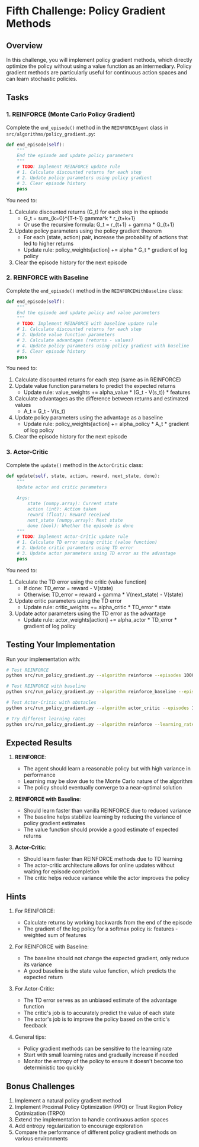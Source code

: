 # Fifth Challenge: Policy Gradient Methods

## Overview

In this challenge, you will implement policy gradient methods, which directly optimize the policy without using a value function as an intermediary. Policy gradient methods are particularly useful for continuous action spaces and can learn stochastic policies.

## Tasks

### 1. REINFORCE (Monte Carlo Policy Gradient)

Complete the `end_episode()` method in the `REINFORCEAgent` class in `src/algorithms/policy_gradient.py`:

```python
def end_episode(self):
    """
    End the episode and update policy parameters
    """
    # TODO: Implement REINFORCE update rule
    # 1. Calculate discounted returns for each step
    # 2. Update policy parameters using policy gradient
    # 3. Clear episode history
    pass
```

You need to:
1. Calculate discounted returns (G_t) for each step in the episode
   - G_t = sum_{k=0}^{T-t-1} gamma^k * r_{t+k+1}
   - Or use the recursive formula: G_t = r_{t+1} + gamma * G_{t+1}
2. Update policy parameters using the policy gradient theorem
   - For each (state, action) pair, increase the probability of actions that led to higher returns
   - Update rule: policy_weights[action] += alpha * G_t * gradient of log policy
3. Clear the episode history for the next episode

### 2. REINFORCE with Baseline

Complete the `end_episode()` method in the `REINFORCEWithBaseline` class:

```python
def end_episode(self):
    """
    End the episode and update policy and value parameters
    """
    # TODO: Implement REINFORCE with baseline update rule
    # 1. Calculate discounted returns for each step
    # 2. Update value function parameters
    # 3. Calculate advantages (returns - values)
    # 4. Update policy parameters using policy gradient with baseline
    # 5. Clear episode history
    pass
```

You need to:
1. Calculate discounted returns for each step (same as in REINFORCE)
2. Update value function parameters to predict the expected returns
   - Update rule: value_weights += alpha_value * (G_t - V(s_t)) * features
3. Calculate advantages as the difference between returns and estimated values
   - A_t = G_t - V(s_t)
4. Update policy parameters using the advantage as a baseline
   - Update rule: policy_weights[action] += alpha_policy * A_t * gradient of log policy
5. Clear the episode history for the next episode

### 3. Actor-Critic

Complete the `update()` method in the `ActorCritic` class:

```python
def update(self, state, action, reward, next_state, done):
    """
    Update actor and critic parameters
    
    Args:
        state (numpy.array): Current state
        action (int): Action taken
        reward (float): Reward received
        next_state (numpy.array): Next state
        done (bool): Whether the episode is done
    """
    # TODO: Implement Actor-Critic update rule
    # 1. Calculate TD error using critic (value function)
    # 2. Update critic parameters using TD error
    # 3. Update actor parameters using TD error as the advantage
    pass
```

You need to:
1. Calculate the TD error using the critic (value function)
   - If done: TD_error = reward - V(state)
   - Otherwise: TD_error = reward + gamma * V(next_state) - V(state)
2. Update critic parameters using the TD error
   - Update rule: critic_weights += alpha_critic * TD_error * state
3. Update actor parameters using the TD error as the advantage
   - Update rule: actor_weights[action] += alpha_actor * TD_error * gradient of log policy

## Testing Your Implementation

Run your implementation with:

```bash
# Test REINFORCE
python src/run_policy_gradient.py --algorithm reinforce --episodes 1000

# Test REINFORCE with baseline
python src/run_policy_gradient.py --algorithm reinforce_baseline --episodes 1000

# Test Actor-Critic with obstacles
python src/run_policy_gradient.py --algorithm actor_critic --episodes 1000 --obstacles

# Try different learning rates
python src/run_policy_gradient.py --algorithm reinforce --learning_rate 0.005
```

## Expected Results

1. **REINFORCE**:
   - The agent should learn a reasonable policy but with high variance in performance
   - Learning may be slow due to the Monte Carlo nature of the algorithm
   - The policy should eventually converge to a near-optimal solution

2. **REINFORCE with Baseline**:
   - Should learn faster than vanilla REINFORCE due to reduced variance
   - The baseline helps stabilize learning by reducing the variance of policy gradient estimates
   - The value function should provide a good estimate of expected returns

3. **Actor-Critic**:
   - Should learn faster than REINFORCE methods due to TD learning
   - The actor-critic architecture allows for online updates without waiting for episode completion
   - The critic helps reduce variance while the actor improves the policy

## Hints

1. For REINFORCE:
   - Calculate returns by working backwards from the end of the episode
   - The gradient of the log policy for a softmax policy is: features - weighted sum of features

2. For REINFORCE with Baseline:
   - The baseline should not change the expected gradient, only reduce its variance
   - A good baseline is the state value function, which predicts the expected return

3. For Actor-Critic:
   - The TD error serves as an unbiased estimate of the advantage function
   - The critic's job is to accurately predict the value of each state
   - The actor's job is to improve the policy based on the critic's feedback

4. General tips:
   - Policy gradient methods can be sensitive to the learning rate
   - Start with small learning rates and gradually increase if needed
   - Monitor the entropy of the policy to ensure it doesn't become too deterministic too quickly

## Bonus Challenges

1. Implement a natural policy gradient method
2. Implement Proximal Policy Optimization (PPO) or Trust Region Policy Optimization (TRPO)
3. Extend the implementation to handle continuous action spaces
4. Add entropy regularization to encourage exploration
5. Compare the performance of different policy gradient methods on various environments 